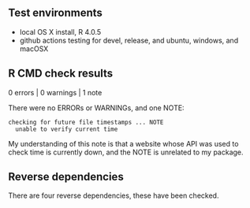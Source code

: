## Test environments
* local OS X install, R 4.0.5
* github actions testing for devel, release, and ubuntu, windows, and macOSX

## R CMD check results
0 errors | 0 warnings | 1 note

There were no ERRORs or WARNINGs, and one NOTE:

```
checking for future file timestamps ... NOTE
  unable to verify current time
```

My understanding of this note is that a website whose API was used to check
time is currently down, and the NOTE is unrelated to my package.

## Reverse dependencies

There are four reverse dependencies, these have been checked.

